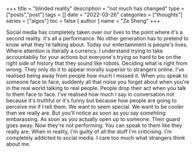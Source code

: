 +++
title = "blinded reality"
description = "not much has changed"
type = ["posts","post"]
tags = []
date = "2022-03-26"
categories = ["thoughts"]
series = ["algos"]
toc = false
[ author ]
  name = "Ze Sheng"
+++

Social media has completely taken over our lives to the point where it's a second reality. it's all a performance. No other generation has to pretend to know what they're talking about. Today our entertainment is people's lives. Where attention is literally a currency. I understand trying to take accountabiliy for your actions but everyone's trying so hard to be on the right side of history that they sound like robots. Deciding what is right from wrong. They only do it to appear morally superior to strangers online. I've realised being away from people how much I missed it. When you speak to someone face to face, suddenly all that noise you forget about when you're in the real world talking to real people. People drop their act when you talk to them face to face. I've realised how much I say in conversation not because it's truthful or it's funny but because how people are going to perceive me if I tell them. We want to seem special. We want to be cooler than we really are. But you'll notice as soon as you say somehting embarassing. As soon as you actually open up to someone. Their guard goes away. Now they're not performing. You can speak to them like they really are. When in reality, I'm guilty of all the stuff I'm criticising. I'm completely addicted to social media. I care too much what strangers think about me. 
    